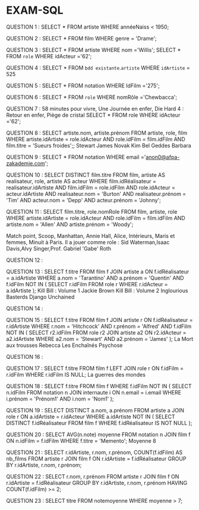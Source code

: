 # EXAM-SQL

QUESTION 1 : SELECT * FROM artiste WHERE annéeNaiss < 1950;

QUESTION 2 : SELECT * FROM film WHERE genre = 'Drame';

QUESTION 3 : SELECT * FROM artiste WHERE nom ='Willis'; SELECT * FROM `role` WHERE idActeur ='62';

QUESTION 4 : SELECT * FROM `bdd existante`.`artiste` WHERE `idArtiste` = 525

QUESTION 5 : SELECT * FROM notation WHERE IdFilm ='275';

QUESTION 6 : SELECT * FROM `role` WHERE nomRôle ='Chewbacca';

QUESTION 7 : 58 minutes pour vivre, Une Journée en enfer, Die Hard 4 : Retour en enfer, Piège de cristal 
SELECT * FROM role WHERE idActeur ='62';

QUESTION 8 : SELECT artiste.nom, artiste.prénom FROM artiste, role, film WHERE artiste.idArtiste = role.idActeur AND role.idFilm = film.idFilm AND film.titre = 'Sueurs froides';;
Stewart James
Novak Kim
Bel Geddes Barbara

QUESTION 9 : SELECT * FROM notation WHERE email ='anon0@afpa-zakademie.com';

QUESTION 10 : SELECT DISTINCT film.titre
FROM film, artiste AS realisateur, role, artiste AS acteur
WHERE film.idRéalisateur = realisateur.idArtiste
  AND film.idFilm = role.idFilm
  AND role.idActeur = acteur.idArtiste
  AND realisateur.nom = 'Burton'
  AND realisateur.prénom = 'Tim'
  AND acteur.nom = 'Depp'
  AND acteur.prénom = 'Johnny';


QUESTION 11 : SELECT film.titre, role.nomRole
FROM film, artiste, role
WHERE artiste.idArtiste = role.idActeur
  AND role.idFilm = film.idFilm
  AND artiste.nom = 'Allen'
  AND artiste.prénom = 'Woody';

Match point, Scoop, Manhattan, Annie Hall, Alice, Intérieurs, Maris et femmes, Minuit à Paris. Il a jouer comme role : Sid Waterman,Isaac Davis,Alvy Singer,Prof. Gabriel 'Gabe' Roth

QUESTION 12 : 

QUESTION 13 : SELECT f.titre FROM film f JOIN artiste a ON f.idRéalisateur = a.idArtiste WHERE a.nom = 'Tarantino' AND a.prénom = 'Quentin' AND f.idFilm NOT IN ( SELECT r.idFilm FROM role r WHERE r.idActeur = a.idArtiste );
Kill Bill : Volume 1
Jackie Brown
Kill Bill : Volume 2
Inglourious Basterds
Django Unchained

QUESTION 14 :

QUESTION 15 : SELECT f.titre FROM film f JOIN artiste r ON f.idRéalisateur = r.idArtiste WHERE r.nom = 'Hitchcock' AND r.prénom = 'Alfred' AND f.idFilm NOT IN ( SELECT r2.idFilm FROM role r2 JOIN artiste a2 ON r2.idActeur = a2.idArtiste WHERE a2.nom = 'Stewart' AND a2.prénom = 'James' );
La Mort aux trousses
Rebecca
Les Enchaînés
Psychose

QUESTION 16 : 

QUESTION 17 : SELECT f.titre FROM film f LEFT JOIN role r ON f.idFilm = r.idFilm WHERE r.idFilm IS NULL;
La guerres des mondes

QUESTION 18 : SELECT f.titre FROM film f WHERE f.idFilm NOT IN ( SELECT n.idFilm FROM notation n JOIN internaute i ON n.email = i.email WHERE i.prénom = 'Prénom1' AND i.nom = 'Nom1' );

QUESTION 19 : SELECT DISTINCT a.nom, a.prénom FROM artiste a JOIN role r ON a.idArtiste = r.idActeur WHERE a.idArtiste NOT IN ( SELECT DISTINCT f.idRéalisateur FROM film f WHERE f.idRéalisateur IS NOT NULL );

QUESTION 20 : SELECT AVG(n.note) moyenne FROM notation n JOIN film f ON n.idFilm = f.idFilm WHERE f.titre = 'Memento';
Moyenne 8

QUESTION 21 : SELECT r.idArtiste, r.nom, r.prénom, COUNT(f.idFilm) AS nb_films FROM artiste r JOIN film f ON r.idArtiste = f.idRéalisateur GROUP BY r.idArtiste, r.nom, r.prénom;

QUESTION 22 : SELECT r.nom, r.prénom FROM artiste r JOIN film f ON r.idArtiste = f.idRéalisateur GROUP BY r.idArtiste, r.nom, r.prénom HAVING COUNT(f.idFilm) >= 2;

QUESTION 23 : SELECT titre
FROM notemoyenne
WHERE moyenne > 7;

